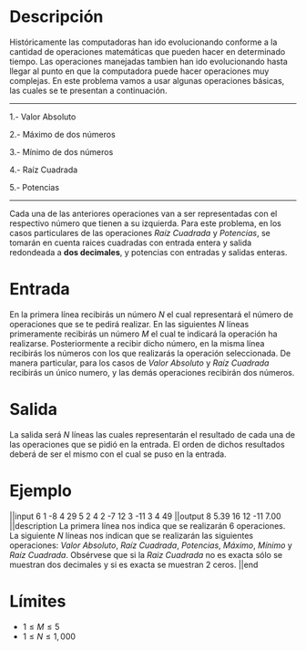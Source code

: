 ﻿# Descripción
Históricamente las computadoras han ido evolucionando conforme a la cantidad de operaciones matemáticas que pueden hacer en determinado tiempo. Las operaciones manejadas tambien han ido evolucionando hasta llegar al punto en que la computadora puede hacer operaciones muy complejas. En este problema vamos a usar algunas operaciones básicas, las cuales se te presentan a continuación.

----------
1.- Valor Absoluto

2.- Máximo de dos números

3.- Mínimo de dos números

4.- Raíz Cuadrada

5.- Potencias

----------

Cada una de las anteriores operaciones van a ser representadas con el respectivo número que tienen a su izquierda. Para este problema, en los casos particulares de las operaciones *Raíz Cuadrada* y *Potencias*, se tomarán en cuenta raices cuadradas con entrada entera y salida redondeada a **dos decimales**, y potencias con entradas y salidas enteras.


# Entrada

En la primera línea recibirás un número $N$ el cual representará el número de operaciones que se te pedirá realizar. En las siguientes $N$ líneas primeramente recibirás un número $M$ el cual te indicará la operación ha realizarse. Posteriormente a recibir dicho número, en la misma línea recibirás los números con los que realizarás la operación seleccionada. De manera particular, para los casos de *Valor Absoluto* y *Raíz Cuadrada* recibirás un único numero, y las demás operaciones recibirán dos números.

# Salida

La salida será $N$ líneas las cuales representarán el resultado de cada una de las operaciones que se pidió en la entrada. El orden de dichos resultados deberá de ser el mismo con el cual se puso en la entrada.

# Ejemplo

||input
6
1 -8
4 29
5 2 4
2 -7 12
3 -11 3
4 49
||output
8
5.39
16
12
-11
7.00
||description
La primera línea nos indica que se realizarán 6 operaciones. La siguiente $N$ líneas nos indican que se realizarán las siguientes operaciones: *Valor Absoluto*, *Raíz Cuadrada*, *Potencias*, *Máximo*, *Mínimo* y *Raíz Cuadrada*. Obsérvese que si la *Raiz Cuadrada* no es exacta sólo se muestran dos decimales y si es exacta se muestran 2 ceros.
||end

# Límites

* $1 \leq M \leq 5$
* $1 \leq N \leq 1,000$
